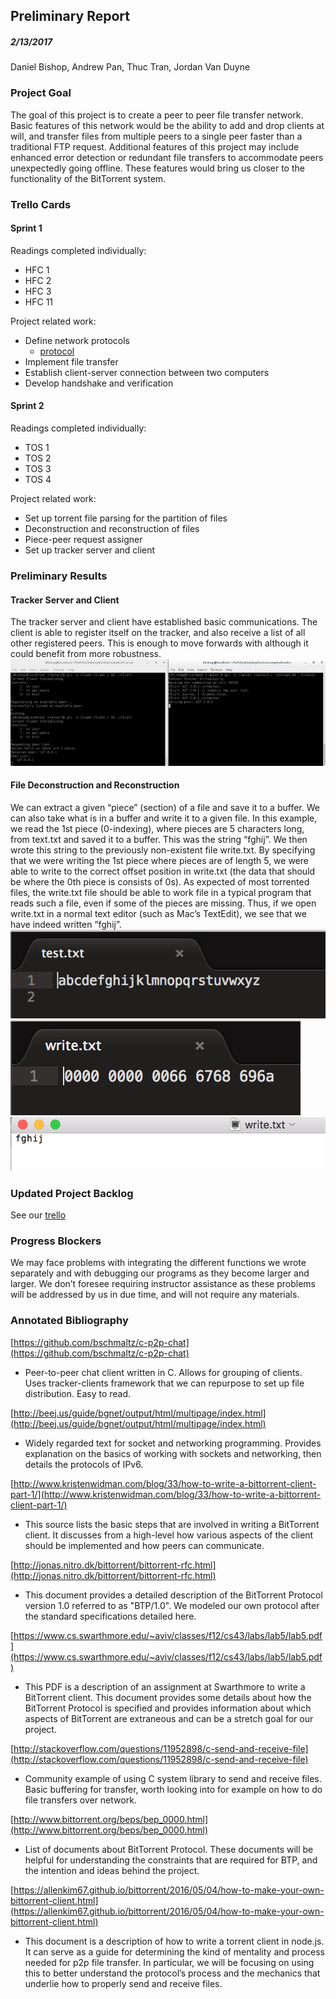 ## Preliminary Report
##### 2/13/2017
Daniel Bishop, Andrew Pan, Thuc Tran, Jordan Van Duyne


### Project Goal
The goal of this project is to create a peer to peer file transfer network. Basic features of this network would be the ability to add and drop clients at will, and transfer files from multiple peers to a single peer faster than a traditional FTP request. Additional features of this project may include enhanced error detection or redundant file transfers to accommodate peers unexpectedly going offline. These features would bring us closer to the functionality of the BitTorrent system.

### Trello Cards
#### Sprint 1
Readings completed individually:
* HFC 1
* HFC 2
* HFC 3
* HFC 11  

Project related work:
* Define network protocols
  * [protocol](https://github.com/Daniel6/SoftSysDubstepDucks/blob/master/protocol.md)
* Implement file transfer
* Establish client-server connection between two computers
* Develop handshake and verification  

#### Sprint 2
Readings completed individually:
* TOS 1
* TOS 2
* TOS 3
* TOS 4  

Project related work:
* Set up torrent file parsing for the partition of files
* Deconstruction and reconstruction of files
* Piece-peer request assigner
* Set up tracker server and client

### Preliminary Results  
#### Tracker Server and Client
The tracker server and client have established basic communications. The client is able to register itself on the tracker, and also receive a list of all other registered peers. This is enough to move forwards with although it could benefit from more robustness.  
![example](../images/tracker-example.png)

#### File Deconstruction and Reconstruction  
We can extract a given “piece” (section) of a file and save it to a buffer. We can also take what is in a buffer and write it to a given file.
In this example, we read the 1st piece (0-indexing), where pieces are 5 characters long, from text.txt and saved it to a buffer. This was the string “fghij”. We then wrote this string to the previously non-existent file write.txt. By specifying that we were writing the 1st piece where pieces are of length 5, we were able to write to the correct offset position in write.txt (the data that should be where the 0th piece is consists of 0s). As expected of most torrented files, the write.txt file should be able to work file in a typical program that reads such a file, even if some of the pieces are missing. Thus, if we open write.txt in a normal text editor (such as Mac’s TextEdit), we see that we have indeed written “fghij”.
![test.txt](../images/piece_selection_test.png)
![write.txt](../images/piece_selection_write.png)
![write.txt in TextEdit](../images/piece_selection_nice_view.png)

### Updated Project Backlog
See our [trello](https://trello.com/b/vVNhx3WF/softsysdubstepducks)

### Progress Blockers
We may face problems with integrating the different functions we wrote separately and with debugging our programs as they become larger and larger. We don’t foresee requiring instructor assistance as these problems will be addressed by us in due time, and will not require any materials.

### Annotated Bibliography
[https://github.com/bschmaltz/c-p2p-chat](https://github.com/bschmaltz/c-p2p-chat)

- Peer-to-peer chat client written in C. Allows for grouping of clients. Uses tracker-clients framework that we can repurpose to set up file distribution. Easy to read.

[http://beej.us/guide/bgnet/output/html/multipage/index.html](http://beej.us/guide/bgnet/output/html/multipage/index.html)

- Widely regarded text for socket and networking programming. Provides explanation on the basics of working with sockets and networking, then details the protocols of IPv6.

[http://www.kristenwidman.com/blog/33/how-to-write-a-bittorrent-client-part-1/](http://www.kristenwidman.com/blog/33/how-to-write-a-bittorrent-client-part-1/)

- This source lists the basic steps that are involved in writing a BitTorrent client.  It discusses from a high-level how various aspects of the client should be implemented and how peers can communicate.

[http://jonas.nitro.dk/bittorrent/bittorrent-rfc.html](http://jonas.nitro.dk/bittorrent/bittorrent-rfc.html)

- This document provides a detailed description of the BitTorrent Protocol version 1.0 referred to as "BTP/1.0". We modeled our own protocol after the standard specifications detailed here.

[https://www.cs.swarthmore.edu/~aviv/classes/f12/cs43/labs/lab5/lab5.pdf](https://www.cs.swarthmore.edu/~aviv/classes/f12/cs43/labs/lab5/lab5.pdf)

- This PDF is a description of an assignment at Swarthmore to write a BitTorrent client. This document provides some details about how the BitTorrent Protocol is specified and provides information about which aspects of BitTorrent are extraneous and can be a stretch goal for our project.

[http://stackoverflow.com/questions/11952898/c-send-and-receive-file](http://stackoverflow.com/questions/11952898/c-send-and-receive-file)

- Community example of using C system library to send and receive files. Basic buffering for transfer, worth looking into for example on how to do file transfers over network.

[http://www.bittorrent.org/beps/bep_0000.html](http://www.bittorrent.org/beps/bep_0000.html)

- List of documents about BitTorrent Protocol. These documents will be helpful for understanding the constraints that are required for BTP, and the intention and ideas behind the project.  

[https://allenkim67.github.io/bittorrent/2016/05/04/how-to-make-your-own-bittorrent-client.html](https://allenkim67.github.io/bittorrent/2016/05/04/how-to-make-your-own-bittorrent-client.html)

- This document is a description of how to write a torrent client in node.js. It can serve as a guide for determining the kind of mentality and process needed for p2p file transfer. In particular, we will be focusing on using this to better understand the protocol’s process and the mechanics that underlie how to properly send and receive files.

